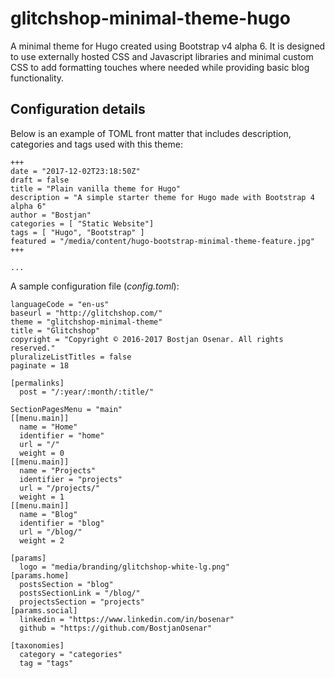 # glitchshop-minimal-theme-hugo

A minimal theme for Hugo created using Bootstrap v4 alpha 6.
It is designed to use externally hosted CSS and Javascript libraries and minimal custom CSS to add formatting touches where needed while providing basic blog functionality.

## Configuration details
Below is an example of TOML front matter that includes description, categories and tags used with this theme:
~~~
+++
date = "2017-12-02T23:18:50Z"
draft = false
title = "Plain vanilla theme for Hugo"
description = "A simple starter theme for Hugo made with Bootstrap 4 alpha 6"
author = "Bostjan"
categories = [ "Static Website"]
tags = [ "Hugo", "Bootstrap" ]
featured = "/media/content/hugo-bootstrap-minimal-theme-feature.jpg"
+++

...
~~~

A sample configuration file (_config.toml_):
~~~
languageCode = "en-us"
baseurl = "http://glitchshop.com/"
theme = "glitchshop-minimal-theme"
title = "Glitchshop"
copyright = "Copyright © 2016-2017 Bostjan Osenar. All rights reserved."
pluralizeListTitles = false
paginate = 18

[permalinks]
  post = "/:year/:month/:title/"

SectionPagesMenu = "main"
[[menu.main]]
  name = "Home"
  identifier = "home"
  url = "/"
  weight = 0
[[menu.main]]
  name = "Projects"
  identifier = "projects"
  url = "/projects/"
  weight = 1
[[menu.main]]
  name = "Blog"
  identifier = "blog"
  url = "/blog/"
  weight = 2

[params]
  logo = "media/branding/glitchshop-white-lg.png"
[params.home]
  postsSection = "blog"
  postsSectionLink = "/blog/"
  projectsSection = "projects"
[params.social]
  linkedin = "https://www.linkedin.com/in/bosenar"
  github = "https://github.com/BostjanOsenar"

[taxonomies]
  category = "categories"
  tag = "tags"
~~~

